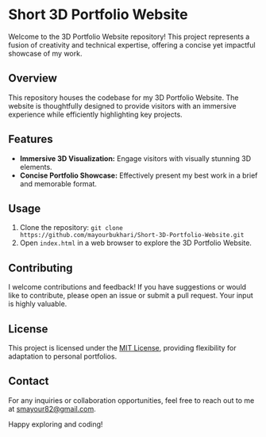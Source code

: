 # Short 3D Portfolio Website

Welcome to the 3D Portfolio Website repository! This project represents a fusion of creativity and technical expertise, offering a concise yet impactful showcase of my work.

## Overview

This repository houses the codebase for my 3D Portfolio Website. The website is thoughtfully designed to provide visitors with an immersive experience while efficiently highlighting key projects.

## Features

- **Immersive 3D Visualization:** Engage visitors with visually stunning 3D elements.
- **Concise Portfolio Showcase:** Effectively present my best work in a brief and memorable format.

## Usage

1. Clone the repository: `git clone https://github.com/mayourbukhari/Short-3D-Portfolio-Website.git`
2. Open `index.html` in a web browser to explore the 3D Portfolio Website.


## Contributing

I welcome contributions and feedback! If you have suggestions or would like to contribute, please open an issue or submit a pull request. Your input is highly valuable.

## License

This project is licensed under the [MIT License](LICENSE), providing flexibility for adaptation to personal portfolios.

## Contact

For any inquiries or collaboration opportunities, feel free to reach out to me at [smayour82@gmail.com](mailto:smayour82@gmail.com).

Happy exploring and coding!
